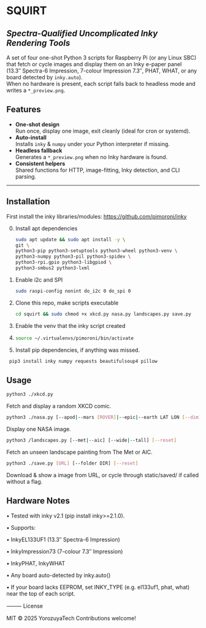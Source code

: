 # SQUIRT  
_Spectra-Qualified Uncomplicated Inky Rendering Tools_
-
A set of four one-shot Python 3 scripts for Raspberry Pi (or any Linux SBC)  
that fetch or cycle images and display them on an Inky e-paper panel  
(13.3″ Spectra-6 Impression, 7-colour Impression 7.3″, PHAT, WHAT, or any board detected by `inky.auto`).  
When no hardware is present, each script falls back to headless mode and writes a `*_preview.png`.

## Features

- **One-shot design**  
  Run once, display one image, exit cleanly (ideal for cron or systemd).
- **Auto-install**  
  Installs `inky` & `numpy` under your Python interpreter if missing.
- **Headless fallback**  
  Generates a `*_preview.png` when no Inky hardware is found.
- **Consistent helpers**  
  Shared functions for HTTP, image-fitting, Inky detection, and CLI parsing.

---

## Installation

First install the inky libraries/modules: https://github.com/pimoroni/inky


0. Install apt dependencies
   ```bash
   sudo apt update && sudo apt install -y \
   git \
   python3-pip python3-setuptools python3-wheel python3-venv \
   python3-numpy python3-pil python3-spidev \
   python3-rpi.gpio python3-libgpiod \
   python3-smbus2 python3-lxml
2. Enable i2c and SPI
   ```bash
   sudo raspi-config nonint do_i2c 0 do_spi 0

4. Clone this repo, make scripts executable
   ```bash
   cd squirt && sudo chmod +x xkcd.py nasa.py landscapes.py save.py

6. Enable the venv that the inky script created
7. ```bash
   source ~/.virtualenvs/pimoroni/bin/activate
8. Install pip dependencies, if anything was missed. 
  ```bash
   pip3 install inky numpy requests beautifulsoup4 pillow

```


Usage
-
   ```bash
   python3 ./xkcd.py
```
Fetch and display a random XKCD comic.
   ```bash
   python3 ./nasa.py [--apod|--mars [ROVER]|--epic|--earth LAT LON [--dim]|--search "QUERY"] [--key API_KEY]
   ```
Display one NASA image.
   ```bash
   python3 /landscapes.py [--met|--aic] [--wide|--tall] [--reset]
   ```
Fetch an unseen landscape painting from The Met or AIC.
   ```bash	
   python3 ./save.py [URL] [--folder DIR] [--reset]
```
Download & show a image from URL, or cycle through static/saved/ if called without a flag.

Hardware Notes
-
•	Tested with inky v2.1 (pip install inky>=2.1.0).
 
•	Supports:
 
•	InkyEL133UF1 (13.3″ Spectra-6 Impression)
 
•	InkyImpression73 (7-colour 7.3″ Impression)
 
•	InkyPHAT, InkyWHAT
 
•	Any board auto-detected by inky.auto()
 
•	If your board lacks EEPROM, set INKY_TYPE (e.g. el133uf1, phat, what) near the top of each script.

⸻
License

MIT © 2025 YorozuyaTech
Contributions welcome!


